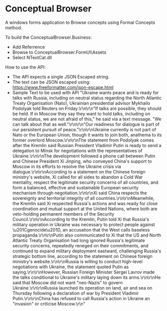 # Conceptual Browser
A windows forms application to Browse concepts using Formal Concepts method.

To build the ConceptualBrowser.Business:
 - Add Referrence
 - Browse to ConceptualBrowser.FormUI\Assets
 - Select NTextCat.dll


How to use the API:
 - The API expects a single JSON Escaped string.
 - The text can be JSON escaped using: https://www.freeformatter.com/json-escape.html
 - Sample Text to be used with API
"Ukraine wants peace and is ready for talks with Russia, including on neutral status regarding the North Atlantic Treaty Organisation (Nato), Ukrainian presidential advisor Mykhailo Podolyak told Reuters on Friday.\r\n\r\n\"If talks are possible, they should be held. If in Moscow they say they want to hold talks, including on neutral status, we are not afraid of this,\" he said via a text message. \"We can talk about that as well.\"\r\n\r\n\"Our readiness for dialogue is part of our persistent pursuit of peace.\"\r\n\r\nUkraine currently is not part of Nato or the European Union, though it wants to join both, anathema to its former overlord Moscow.\r\n\r\nThe statement from Podolyak comes after the Kremlin said Russian President Vladimir Putin is ready to send a delegation to Minsk for negotiations with the representatives of Ukraine.\r\n\r\nThe development followed a phone call between Putin and Chinese President Xi Jinping, who conveyed China's support to Moscow in its efforts to resolve the Ukraine crisis via dialogue.\r\n\r\nAccording to a statement on the Chinese foreign ministry's website, Xi called for all sides to abandon a Cold War mentality, respect the legitimate security concerns of all countries, and form a balanced, effective and sustainable European security mechanism through negotiation.\r\n\r\nXi said China respects the sovereignty and territorial integrity of all countries.\r\n\r\nMeanwhile, the Kremlin said Xi respected Russia's actions and was ready for close coordination and mutual support at the United Nations, where both are veto-holding permanent members of the Security Council.\r\n\r\nAccording to the Kremlin, Putin told Xi that Russia's military operation in Ukraine was necessary to protect people against \u201Cgenocide\u201D, an accusation that the West calls baseless propaganda.\r\n\r\nPutin also communicated to Xi that the US and North Atlantic Treaty Organisation had long ignored Russia's legitimate security concerns, repeatedly reneged on their commitments, and continued to expand military deployment eastward, challenging Russia's strategic bottom line, according to the statement on Chinese foreign ministry's website.\r\n\r\nRussia is willing to conduct high-level negotiations with Ukraine, the statement quoted Putin as saying.\r\n\r\nHowever, Russian Foreign Minister Sergei Lavrov made the talks conditional to Ukraine's military laying down its arms.\r\n\r\nHe said that Moscow did not want \"neo-Nazis\" to govern Ukraine.\r\n\r\nRussia launched its operation on land, air and sea on Thursday following a declaration of war by President Vladimir Putin.\r\n\r\nChina has refused to call Russia's action in Ukraine an \"invasion\" or criticise Moscow.\r\n"